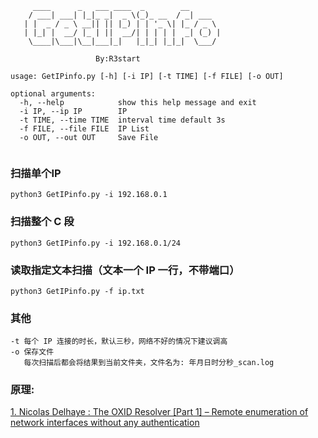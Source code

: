 ```
     ____      _   ___ ____  _        __
    / ___| ___| |_|_ _|  _ \(_)_ __  / _| ___
   | |  _ / _ \ __|| || |_) | | '_ \| |_ / _ \
   | |_| |  __/ |_ | ||  __/| | | | |  _| (_) |
    \____|\___|\__|___|_|   |_|_| |_|_|  \___/

                   By:R3start

usage: GetIPinfo.py [-h] [-i IP] [-t TIME] [-f FILE] [-o OUT]

optional arguments:
  -h, --help            show this help message and exit
  -i IP, --ip IP        IP
  -t TIME, --time TIME  interval time default 3s
  -f FILE, --file FILE  IP List
  -o OUT, --out OUT     Save File
  
```



### 扫描单个IP

```
python3 GetIPinfo.py -i 192.168.0.1
```

### 扫描整个 C 段

```
python3 GetIPinfo.py -i 192.168.0.1/24
```

### 读取指定文本扫描（文本一个 IP 一行，不带端口）

```
python3 GetIPinfo.py -f ip.txt
```

### 其他

```
-t 每个 IP 连接的时长，默认三秒，网络不好的情况下建议调高
-o 保存文件
   每次扫描后都会将结果到当前文件夹，文件名为: 年月日时分秒_scan.log
```



### 原理:

[1. Nicolas Delhaye : The OXID Resolver [Part 1] – Remote enumeration of network interfaces without any authentication](https://airbus-cyber-security.com/the-oxid-resolver-part-1-remote-enumeration-of-network-interfaces-without-any-authentication/)
